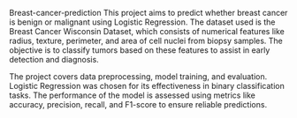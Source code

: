 Breast-cancer-prediction
This project aims to predict whether breast cancer is benign or malignant using Logistic Regression. The dataset used is the Breast Cancer Wisconsin Dataset, which consists of numerical features like radius, texture, perimeter, and area of cell nuclei from biopsy samples. The objective is to classify tumors based on these features to assist in early detection and diagnosis.

The project covers data preprocessing, model training, and evaluation. Logistic Regression was chosen for its effectiveness in binary classification tasks. The performance of the model is assessed using metrics like accuracy, precision, recall, and F1-score to ensure reliable predictions.
